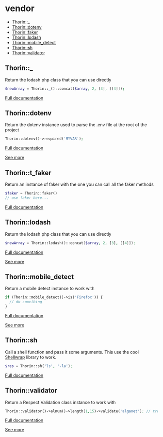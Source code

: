 # vendor

- [Thorin::_](#Thorin__)
- [Thorin::dotenv](#Thorin_dotenv)
- [Thorin::faker](#Thorin_faker)
- [Thorin::lodash](#Thorin_lodash)
- [Thorin::mobile_detect](#Thorin_mobile_detect)
- [Thorin::sh](#Thorin_sh)
- [Thorin::validator](#Thorin_validator)
<a name="Thorin__"></a>
## Thorin::_
Return the lodash php class that you can use directly
```php
$newArray = Thorin::_()::concat($array, 2, [3], [[4]]);
```

[Full documentation](/doc/src/functions/vendor/_.md)

<a name="Thorin_dotenv"></a>
## Thorin::dotenv
Return the dotenv instance used to parse the .env file at the root of the project
```php
Thorin::dotenv()->required('MYVAR');
```

[Full documentation](/doc/src/functions/vendor/dotenv.md)

[See more](https://github.com/vlucas/phpdotenv)

<a name="Thorin_t_faker"></a>
## Thorin::t_faker
Return an instance of faker with the one
you can call all the faker methods
```php
$faker = Thorin::faker()
// use faker here...
```

[Full documentation](/doc/src/functions/vendor/faker.md)

<a name="Thorin_lodash"></a>
## Thorin::lodash
Return the lodash php class that you can use directly
```php
$newArray = Thorin::lodash()::concat($array, 2, [3], [[4]]);
```

[Full documentation](/doc/src/functions/vendor/lodash.md)

[See more](https://github.com/lodash-php/lodash-php)

<a name="Thorin_mobile_detect"></a>
## Thorin::mobile_detect
Return a mobile detect instance to work with
```php
if (Thorin::mobile_detect()->is('Firefox')) {
  // do something
}
```

[Full documentation](/doc/src/functions/vendor/mobile_detect.md)

[See more](https://github.com/serbanghita/Mobile-Detect)

<a name="Thorin_sh"></a>
## Thorin::sh
Call a shell function and pass it some arguments.
This use the cool [Shellwrap](https://github.com/MrRio/shellwrap) library to work.
```php
$res = Thorin::sh('ls', '-la');
```

[Full documentation](/doc/src/functions/vendor/sh.md)

<a name="Thorin_validator"></a>
## Thorin::validator
Return a Respect Validation class instance to work with
```php
Thorin::validator()->alnum()->length(1,15)->validate('alganet'); // true
```

[Full documentation](/doc/src/functions/vendor/validator.md)

[See more](https://respect-validation.readthedocs.io/en/1.1/)
